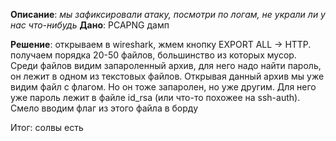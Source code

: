 **Описание**: *мы зафиксировали атаку, посмотри по логам, не украли ли у нас что-нибудь*
**Дано**: PCAPNG дамп

**Решение**: открываем в wireshark, жмем кнопку EXPORT ALL -> HTTP. получаем порядка 20-50 файлов, большинство из которых мусор. Среди файлов видим запароленный архив, для него надо найти пароль, он лежит в одном из текстовых файлов. Открывая данный архив мы уже видим файл с флагом. Но он тоже запаролен, но уже другим. Для него уже пароль лежит в файле id_rsa (или что-то похожее на ssh-auth). Смело вводим флаг из этого файла в борду

Итог: солвы есть